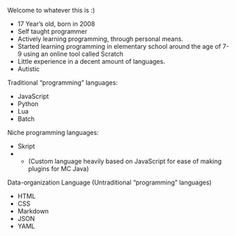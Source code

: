 Welcome to whatever this is :)

* 17 Year’s old, born in 2008
* Self taught programmer
* Actively learning programming, through personal means.
* Started learning programming in elementary school around the age of 7-9 using an online tool called Scratch
* Little experience in a decent amount of languages.
* Autistic

Traditional “programming” languages:
* JavaScript
* Python
* Lua
* Batch

Niche programming languages:
* Skript
* * (Custom language heavily based on JavaScript for ease of making plugins for MC Java)

Data-organization Language
(Untraditional “programming” languages)
* HTML
* CSS
* Markdown
* JSON
* YAML

<!--
**HopeCreates/HopeCreates** is a ✨ _special_ ✨ repository because its `README.md` (this file) appears on your GitHub profile.

Here are some ideas to get you started:

- 🔭 I’m currently working on ...
- 🌱 I’m currently learning ...
- 👯 I’m looking to collaborate on ...
- 🤔 I’m looking for help with ...
- 💬 Ask me about ...
- 📫 How to reach me: ...
- 😄 Pronouns: ...
- ⚡ Fun fact: ...
-->
